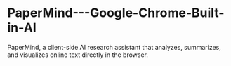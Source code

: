 # PaperMind---Google-Chrome-Built-in-AI
PaperMind, a client-side AI research assistant that analyzes, summarizes, and visualizes online text directly in the browser.
